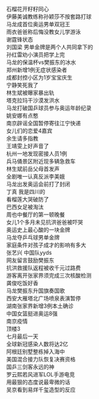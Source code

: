 石榴花开籽籽同心  
伊藤美诚教练称孙颖莎不按套路打球  
马龙成首位奥运男单双冠王  
雨衣爸爸称后悔没教女儿学游泳  
谢霆锋状态  
刘国梁 男单金牌是两个人共同拿下的  
孙红雷劝小演员把学上完  
马龙的保温杯vs樊振东的冰水  
郑州新增1例无症状感染者  
成都封控小区为1岁宝宝庆生  
宁静笑死我了  
林生斌被曝家暴出轨  
塔克拉玛干沙漠发洪水  
马龙打破国乒球员参与奥运年龄纪录  
姚安娜有点憨  
南京辟谣全国暂停寄往江宁快递  
女儿们的恋爱4嘉宾  
余生请多指教  
王靖雯上好声音了  
杭州一地发现密接人员1例  
兵马俑景区附近现多辆急救车  
林生斌前岳父母首发声  
全剧唯一认真反派李美娥  
马龙出发奥运会前打了封闭  
丁真 我是四川的  
看榴莲大哭破防了  
巴西女足被淘汰  
周也中餐厅的第一顿晚餐  
女儿1个多月未见抗洪爸爸被吓哭  
奥运史上最心酸的一块金牌  
马龙夺乒乓球男单金牌  
家庭条件对孩子成才的影响有多大  
张艺兴 中国队yyds  
网友留言鼓励樊振东  
抗洪救援队返程被收千元过路费  
游客离开张家界须完成三次核酸检测  
龚俊吃饭好香  
马龙樊振东升国旗奏国歌  
西安大雁塔北广场喷泉表演暂停  
湖南张家界新增3例本土确诊  
中国女篮挺进奥运8强  
南京疫情  
顶楼3  
七月最后一天  
全球新冠感染人数将达2亿  
阿根廷别墅整栋掉入海中  
美国混合接力队恢复决赛资格  
国乒三剑客永远的神  
罗云熙若风进军LOL手游电竞  
用最狠的态度说最卑微的话  
吴京看到易烊千玺造型的反应  
